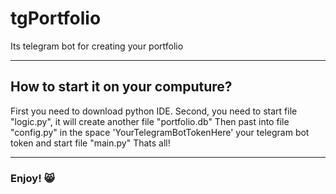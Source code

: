 # tgPortfolio

Its telegram bot for creating your portfolio

_________________________________________

## How to start it on your computure?

First you need to download python IDE.
Second, you need to start file "logic.py", it will create another file "portfolio.db"
Then past into file "config.py" in the space 'YourTelegramBotTokenHere' your telegram bot token and start file "main.py"
Thats all!

_______________________________________

### Enjoy! 😸
